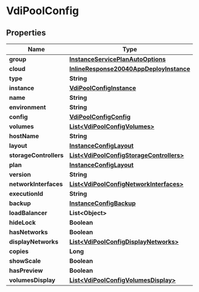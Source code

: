 

# VdiPoolConfig

## Properties

Name | Type | Description | Notes
------------ | ------------- | ------------- | -------------
**group** | [**InstanceServicePlanAutoOptions**](InstanceServicePlanAutoOptions.md) |  |  [optional]
**cloud** | [**InlineResponse20040AppDeployInstance**](InlineResponse20040AppDeployInstance.md) |  |  [optional]
**type** | **String** |  |  [optional]
**instance** | [**VdiPoolConfigInstance**](VdiPoolConfigInstance.md) |  |  [optional]
**name** | **String** |  |  [optional]
**environment** | **String** |  |  [optional]
**config** | [**VdiPoolConfigConfig**](VdiPoolConfigConfig.md) |  |  [optional]
**volumes** | [**List&lt;VdiPoolConfigVolumes&gt;**](VdiPoolConfigVolumes.md) |  |  [optional]
**hostName** | **String** |  |  [optional]
**layout** | [**InstanceConfigLayout**](InstanceConfigLayout.md) |  |  [optional]
**storageControllers** | [**List&lt;VdiPoolConfigStorageControllers&gt;**](VdiPoolConfigStorageControllers.md) |  |  [optional]
**plan** | [**InstanceConfigLayout**](InstanceConfigLayout.md) |  |  [optional]
**version** | **String** |  |  [optional]
**networkInterfaces** | [**List&lt;VdiPoolConfigNetworkInterfaces&gt;**](VdiPoolConfigNetworkInterfaces.md) |  |  [optional]
**executionId** | **String** |  |  [optional]
**backup** | [**InstanceConfigBackup**](InstanceConfigBackup.md) |  |  [optional]
**loadBalancer** | **List&lt;Object&gt;** |  |  [optional]
**hideLock** | **Boolean** |  |  [optional]
**hasNetworks** | **Boolean** |  |  [optional]
**displayNetworks** | [**List&lt;VdiPoolConfigDisplayNetworks&gt;**](VdiPoolConfigDisplayNetworks.md) |  |  [optional]
**copies** | **Long** |  |  [optional]
**showScale** | **Boolean** |  |  [optional]
**hasPreview** | **Boolean** |  |  [optional]
**volumesDisplay** | [**List&lt;VdiPoolConfigVolumesDisplay&gt;**](VdiPoolConfigVolumesDisplay.md) |  |  [optional]



